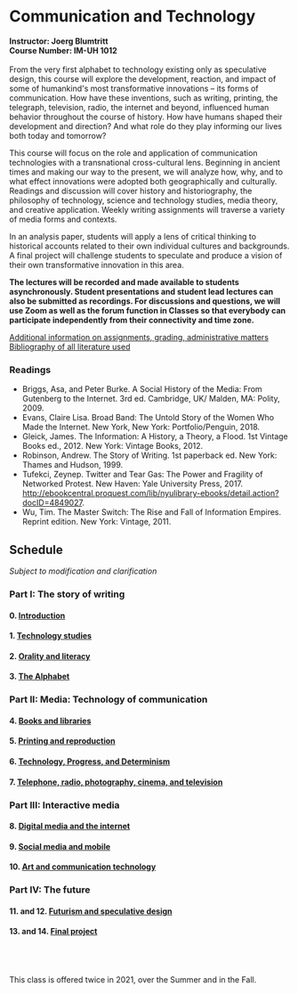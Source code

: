 # Communication and Technology
**Instructor: Joerg Blumtritt**  
**Course Number: IM-UH 1012**  
\
From the very first alphabet to technology existing only as speculative design, this course will explore the development, reaction, and impact of some of humankind's most transformative innovations – its forms of communication. How have these inventions, such as writing, printing, the telegraph, television, radio, the internet and beyond, influenced human behavior throughout the course of history. How have humans shaped their development and direction? And what role do they play informing our lives both today and tomorrow?

This course will focus on the role and application of communication technologies with a transnational cross-cultural lens. Beginning in ancient times and making our way to the present, we will analyze how, why, and to what effect innovations were adopted both geographically and culturally. Readings and discussion will cover history and historiography, the philosophy of technology, science and technology studies, media theory, and creative application. Weekly writing assignments will traverse a variety of media forms and contexts.

In an analysis paper, students will apply a lens of critical thinking to historical accounts related to their own individual cultures and backgrounds. A final project will challenge students to speculate and produce a vision of their own transformative innovation in this area.

**The lectures will be recorded and made available to students asynchronously. Student presentations and student lead lectures can also be submitted as recordings. For discussions and questions, we will use Zoom as well as the forum function in Classes so that everybody can participate independently from their connectivity and time zone.**

[Additional information on assignments, grading, administrative matters](/files/Additional-information.md)  
[Bibliography of all literature used](/files/Bibliography.md)

### Readings
- Briggs, Asa, and Peter Burke. A Social History of the Media: From Gutenberg to the Internet. 3rd ed. Cambridge, UK/ Malden, MA: Polity, 2009.
- Evans, Claire Lisa. Broad Band: The Untold Story of the Women Who Made the Internet. New York, New York: Portfolio/Penguin, 2018.
- Gleick, James. The Information: A History, a Theory, a Flood. 1st Vintage Books ed., 2012. New York: Vintage Books, 2012.
- Robinson, Andrew. The Story of Writing. 1st paperback ed. New York: Thames and Hudson, 1999.
- Tufekci, Zeynep. Twitter and Tear Gas: The Power and Fragility of Networked Protest. New Haven: Yale University Press, 2017. http://ebookcentral.proquest.com/lib/nyulibrary-ebooks/detail.action?docID=4849027.
- Wu, Tim. The Master Switch: The Rise and Fall of Information Empires. Reprint edition. New York: Vintage, 2011.

## Schedule
*Subject to modification and clarification*
### Part I: The story of writing
#### 0. [Introduction](/files/00.md)
#### 1. [Technology studies](/files/01.md)
#### 2. [Orality and literacy](/files/02.md)
#### 3. [The Alphabet](/files/03.md)

### Part II: Media: Technology of communication
#### 4. [Books and libraries](/files/04.md)
#### 5. [Printing and reproduction](/files/05.md)
#### 6. [Technology, Progress, and Determinism](/files/06.md)
#### 7. [Telephone, radio, photography, cinema, and television](/files/07.md)

### Part III: Interactive media
#### 8. [Digital media and the internet](/files/08.md)
#### 9. [Social media and mobile](/files/09.m)
#### 10. [Art and communication technology](/files/10.md)

### Part IV: The future
#### 11. and 12. [Futurism and speculative design](/files/11.md)
#### 13. and 14. [Final project](/files/12.md)
\
\
\
This class is offered twice in 2021, over the Summer and in the Fall.
